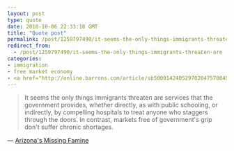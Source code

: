 ```yaml
---
layout: post
type: quote
date: 2010-10-06 22:33:18 GMT
title: "Quote post"
permalink: /post/1259797490/it-seems-the-only-things-immigrants-threaten-are
redirect_from: 
  - /post/1259797490/it-seems-the-only-things-immigrants-threaten-are
categories:
- immigration
- free market economy
- <a href="http://online.barrons.com/article/sb50001424052970204757804575467741700397402.html">arizona's missing famine</a>
---
```

<blockquote>It seems the only things immigrants threaten are services that the government provides, whether directly, as with public schooling, or indirectly, by compelling hospitals to treat anyone who staggers through the doors. In contrast, markets free of government's grip don't suffer chronic shortages.</blockquote>

 — <a href="http://online.barrons.com/article/SB50001424052970204757804575467741700397402.html">Arizona's Missing Famine</a>